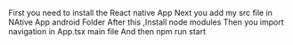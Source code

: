 First you need to install the React native App
Next you add my src file in NAtive App android Folder
After this ,Install node modules
Then you import navigation in App.tsx main file 
And then npm run start
